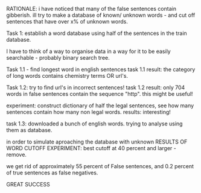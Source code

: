 RATIONALE: i have noticed that many of the false sentences contain gibberish. ill try to make a database of known/ unknown words - and cut off sentences that have over x% of unknown words.

Task 1: establish a word database using half of the sentences in the train database.

I have to think of a way to organise data in a way for it to be easily searchable - probably binary search tree.

Task 1.1 - find longest word in english sentences
task 1.1 result: the category of long words contains chemistry terms OR url's.

Task 1.2: try to find url's in incorrect sentences!
task 1.2 result: only 704 words in false sentences contain the sequence "http". this might be useful!

experiment: construct dictionary of half the legal sentences, see how many sentences contain how many non legal words.
results: interesting!

task 1.3: downloaded a bunch of english words. trying to analyse using them as database.

in order to simulate aproaching the database with unknown 
RESULTS OF WORD CUTOFF EXPERIMENT:
best cutoff at 40 percent and larger - remove.

we get rid of approximately 55 percent of False sentences, and 0.2 percent of true sentences as false negatives.

GREAT SUCCESS